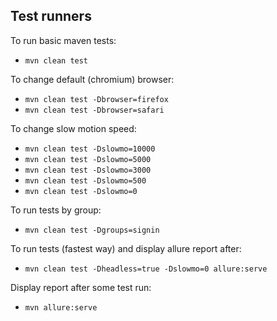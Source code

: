## Test runners

To run basic maven tests:
- `mvn clean test`

To change default (chromium) browser:
- `mvn clean test -Dbrowser=firefox`
- `mvn clean test -Dbrowser=safari`

To change slow motion speed:
- `mvn clean test -Dslowmo=10000`
- `mvn clean test -Dslowmo=5000`
- `mvn clean test -Dslowmo=3000`
- `mvn clean test -Dslowmo=500`
- `mvn clean test -Dslowmo=0`

To run tests by group:
- `mvn clean test -Dgroups=signin`

To run tests (fastest way) and display allure report after:
- `mvn clean test -Dheadless=true -Dslowmo=0 allure:serve`

Display report after some test run:
- `mvn allure:serve`
